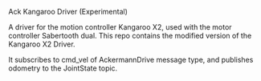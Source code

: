 Ack Kangaroo Driver (Experimental)

A driver for the motion controller Kangaroo X2, used with the motor controller Sabertooth dual. This repo contains the modified version of the Kangaroo X2 Driver.

It subscribes to cmd_vel of AckermannDrive message type, and publishes odometry to the JointState topic.
